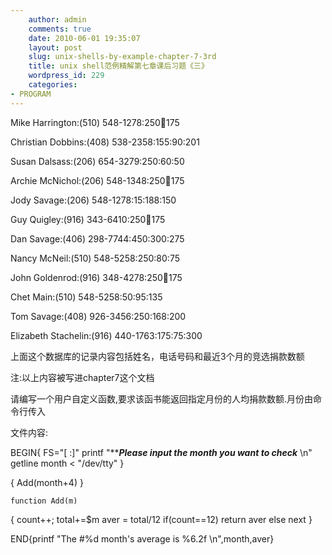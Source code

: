 ```yaml
---
    author: admin
    comments: true
    date: 2010-06-01 19:35:07
    layout: post
    slug: unix-shells-by-example-chapter-7-3rd
    title: unix shell范例精解第七章课后习题《三》
    wordpress_id: 229
    categories:
- PROGRAM
---
```


Mike Harrington:(510) 548-1278:250:100:175

Christian Dobbins:(408) 538-2358:155:90:201

Susan Dalsass:(206) 654-3279:250:60:50

Archie McNichol:(206) 548-1348:250:100:175

Jody Savage:(206) 548-1278:15:188:150

Guy Quigley:(916) 343-6410:250:100:175

Dan Savage:(406) 298-7744:450:300:275

Nancy McNeil:(510) 548-5258:250:80:75

John Goldenrod:(916) 348-4278:250:100:175

Chet Main:(510) 548-5258:50:95:135

Tom Savage:(408) 926-3456:250:168:200

Elizabeth Stachelin:(916) 440-1763:175:75:300

上面这个数据库的记录内容包括姓名，电话号码和最近3个月的竞选捐款数额

注:以上内容被写进chapter7这个文档

请编写一个用户自定义函数,要求该函书能返回指定月份的人均捐款数额.月份由命令行传入

文件内容:

BEGIN{
FS="[ :]"
    printf "*******Please input the month you want to check***** \n"
    getline month < "/dev/tty"
}

{
Add(month+4)
}

    function Add(m)
{
    count++;
    total+=$m
    aver = total/12
    if(count==12) return aver
    else next
}

END{printf "The #%d month's average is %6.2f \n",month,aver}

